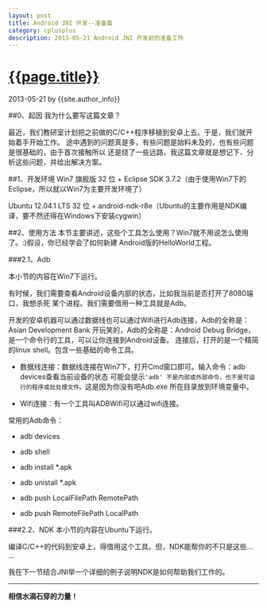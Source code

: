 ```yaml
---
layout: post
title: Android JNI 开发--准备篇
category: cplusplus 
description: 2013-05-21 Android JNI 开发前的准备工作
---
```


# [{{page.title}}][self]
2013-05-21 by {{site.author_info}}

[self]: {{page.url}} ({{page.title}})

##0、起因
我为什么要写这篇文章？

最近，我们教研室计划把之前做的C/C++程序移植到安卓上去。于是，我们就开始着手开始工作。
途中遇到的问题真是多，有些问题是始料未及的，也有些问题是很基础的，由于首次接触所以
还是绕了一些远路，我这篇文章就是想记下、分析这些问题，并给出解决方案。


##1、开发环境
Win7 旗舰版 32 位 + Eclipse SDK 3.7.2（由于使用Win7下的Eclipse，所以就以Win7为主要开发环境了）

Ubuntu 12.04.1 LTS 32 位 + android-ndk-r8e（Ubuntu的主要作用是NDK编译，要不然还得在Windows下安装cygwin）


##2、使用方法
本节主要讲述，这些个工具怎么使用？Win7就不用说怎么使用了。:)假设，你已经学会了如何新建
Android版的HelloWorld工程。

###2.1、Adb

本小节的内容在Win7下运行。

有时候，我们需要查看Android设备内部的状态，比如我当前是否打开了8080端口，我想杀死
某个进程。我们需要借用一种工具就是Adb。

开发的安卓机器可以通过数据线也可以通过Wifi进行Adb连接，Adb的全称是：Asian Development Bank
开玩笑的，Adb的全称是：Android Debug Bridge，是一个命令行的工具，可以让你连接到Android设备。
连接后，打开的是一个精简的linux shell。包含一些基础的命令工具。

* 数据线连接：数据线连接在Win7下，打开Cmd窗口即可。输入命令：adb devices查看当前设备的状态
可能会提示`'adb' 不是内部或外部命令，也不是可运行的程序或批处理文件。`这是因为你没有吧Adb.exe
所在目录放到环境变量中。

* Wifi连接：有一个工具叫ADBWifi可以通过wifi连接。

常用的Adb命令：

* adb devices

* adb shell

* adb install *.apk

* adb unistall *.apk

* adb push LocalFilePath RemotePath

* adb push RemoteFilePath LocalPath


###2.2、NDK
本小节的内容在Ubuntu下运行。

编译C/C++的代码到安卓上，得借用这个工具。但，NDK能帮你的不只是这些... ...

我在下一节结合JNI举一个详细的例子说明NDK是如何帮助我们工作的。


***
**相信水滴石穿的力量！**
